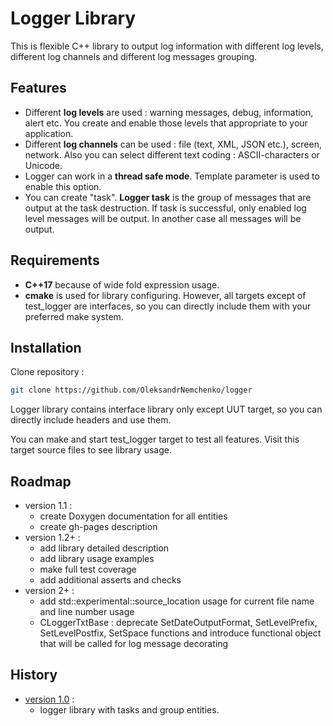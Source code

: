 # Logger Library
This is flexible C++ library to output log information with different log levels, different log channels and different
log messages grouping.
 
## Features
- Different **log levels** are used : warning messages, debug, information, alert etc. You create and enable those levels
that appropriate to your application.
- Different **log channels** can be used : file (text, XML, JSON etc.), screen, network. Also you can select different
text coding : ASCII-characters or Unicode.
- Logger can work in a **thread safe mode**. Template parameter is used to enable this option.
- You can create "task". **Logger task** is the group of messages that are output at the task destruction. If task is
successful, only enabled log level messages will be output. In another case all messages will be output.

## Requirements
- **C++17** because of wide fold expression usage.
- **сmake** is used for library configuring. However, all targets except of test_logger are interfaces, so you can
directly include them with your preferred make system.

## Installation
Clone repository :

```bash
git clone https://github.com/OleksandrNemchenko/logger
```

Logger library contains interface library only except UUT target, so you can directly include headers and use them.

You can make and start test_logger target to test all features. Visit this target source files to see library usage.

## Roadmap
* version 1.1 :
    - create Doxygen documentation for all entities
    - create gh-pages description
* version 1.2+ :
    - add library detailed description
    - add library usage examples
    - make full test coverage
    - add additional asserts and checks
* version 2+ :
    - add std::experimental::source_location usage for current file name and line number usage
    - CLoggerTxtBase : deprecate SetDateOutputFormat, SetLevelPrefix, SetLevelPostfix, SetSpace functions and introduce
      functional object that will be called for log message decorating

## History
* [version 1.0](https://github.com/OleksandrNemchenko/logger/tree/release/1.0) :
    - logger library with tasks and group entities.